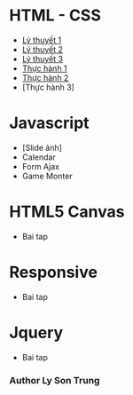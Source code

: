# HTML - CSS
* [Lý thuyết 1](https://lysontrung.github.io/LyThuyet1/)
* [Lý thuyết 2](https://lysontrung.github.io/LyThuyet2/)
* [Lý thuyết 3](https://lysontrung.github.io/LyThuyet3/)
* [Thực hành 1](https://lysontrung.github.io/ThucHanh1/)
* [Thực hành 2](https://lysontrung.github.io/ThucHanh2/)
* [Thực hành 3]

# Javascript
* [Slide ảnh]
* Calendar
* Form Ajax
* Game Monter

# HTML5 Canvas
* Bai tap 

# Responsive
* Bai tap 

# Jquery
* Bai tap

### Author Ly Son Trung

